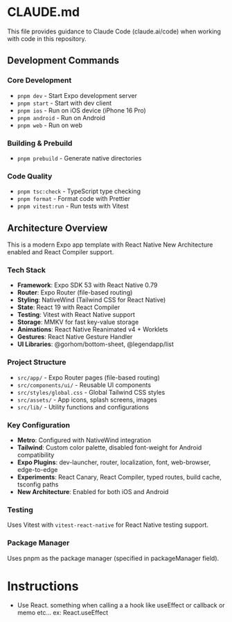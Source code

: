 # CLAUDE.md

This file provides guidance to Claude Code (claude.ai/code) when working with code in this repository.

## Development Commands

### Core Development
- `pnpm dev` - Start Expo development server
- `pnpm start` - Start with dev client
- `pnpm ios` - Run on iOS device (iPhone 16 Pro)
- `pnpm android` - Run on Android
- `pnpm web` - Run on web

### Building & Prebuild
- `pnpm prebuild` - Generate native directories

### Code Quality
- `pnpm tsc:check` - TypeScript type checking
- `pnpm format` - Format code with Prettier
- `pnpm vitest:run` - Run tests with Vitest

## Architecture Overview

This is a modern Expo app template with React Native New Architecture enabled and React Compiler support.

### Tech Stack
- **Framework**: Expo SDK 53 with React Native 0.79
- **Router**: Expo Router (file-based routing)
- **Styling**: NativeWind (Tailwind CSS for React Native)
- **State**: React 19 with React Compiler
- **Testing**: Vitest with React Native support
- **Storage**: MMKV for fast key-value storage
- **Animations**: React Native Reanimated v4 + Worklets
- **Gestures**: React Native Gesture Handler
- **UI Libraries**: @gorhom/bottom-sheet, @legendapp/list

### Project Structure
- `src/app/` - Expo Router pages (file-based routing)
- `src/components/ui/` - Reusable UI components
- `src/styles/global.css` - Global Tailwind CSS styles
- `src/assets/` - App icons, splash screens, images
- `src/lib/` - Utility functions and configurations

### Key Configuration
- **Metro**: Configured with NativeWind integration
- **Tailwind**: Custom color palette, disabled font-weight for Android compatibility
- **Expo Plugins**: dev-launcher, router, localization, font, web-browser, edge-to-edge
- **Experiments**: React Canary, React Compiler, typed routes, build cache, tsconfig paths
- **New Architecture**: Enabled for both iOS and Android

### Testing
Uses Vitest with `vitest-react-native` for React Native testing support.

### Package Manager
Uses pnpm as the package manager (specified in packageManager field).

# Instructions

- Use React. something when calling a a hook like useEffect  or callback or memo etc... ex: React.useEffect
